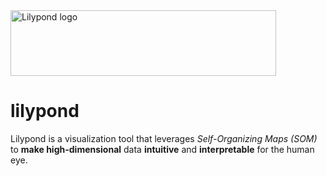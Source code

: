 <img width="425" height="105" alt="Lilypond logo" src="https://github.com/user-attachments/assets/38fe54f2-3b01-4215-a263-57a7205fd8bf" />

# lilypond

Lilypond is a visualization tool that leverages _Self-Organizing Maps (SOM)_ to **make high-dimensional** data **intuitive** and **interpretable** for the human eye.
